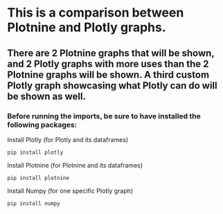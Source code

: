 # This is a comparison between Plotnine and Plotly graphs.
## There are 2 Plotnine graphs that will be shown, and 2 Plotly graphs with more uses than the 2 Plotnine graphs will be shown. A third custom Plotly graph showcasing what Plotly can do will be shown as well.
### Before running the imports, be sure to have installed the following packages:

Install Plotly (for Plotly and its dataframes)

`pip install plotly`

Install Plotnine (for Plotnine and its dataframes)

`pip install plotnine`

Install Numpy (for one specific Plotly graph)

`pip install numpy`
